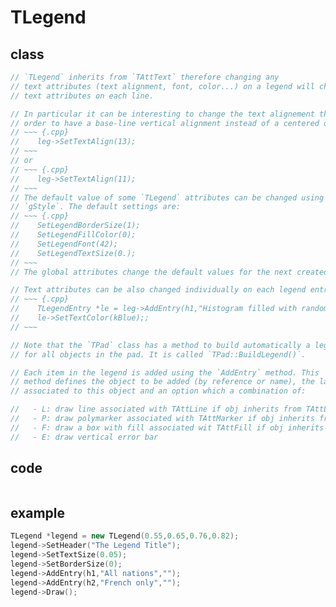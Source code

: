 <!-- TLegend.md --- 
;; 
;; Description: 
;; Author: Hongyi Wu(吴鸿毅)
;; Email: wuhongyi@qq.com 
;; Created: 五 12月  5 11:44:41 2014 (+0800)
;; Last-Updated: 五 8月 12 22:31:34 2016 (+0800)
;;           By: Hongyi Wu(吴鸿毅)
;;     Update #: 10
;; URL: http://wuhongyi.github.io -->

# TLegend

## class

<!-- ```cpp -->

<!-- ``` -->

```cpp
// `TLegend` inherits from `TAttText` therefore changing any
// text attributes (text alignment, font, color...) on a legend will changed the
// text attributes on each line.

// In particular it can be interesting to change the text alignement that way. In
// order to have a base-line vertical alignment instead of a centered one simply do:
// ~~~ {.cpp}
//    leg->SetTextAlign(13);
// ~~~
// or
// ~~~ {.cpp}
//    leg->SetTextAlign(11);
// ~~~
// The default value of some `TLegend` attributes can be changed using
// `gStyle`. The default settings are:
// ~~~ {.cpp}
//    SetLegendBorderSize(1);
//    SetLegendFillColor(0);
//    SetLegendFont(42);
//    SetLegendTextSize(0.);
// ~~~
// The global attributes change the default values for the next created legends.

// Text attributes can be also changed individually on each legend entry:
// ~~~ {.cpp}
//    TLegendEntry *le = leg->AddEntry(h1,"Histogram filled with random numbers","f");
//    le->SetTextColor(kBlue);;
// ~~~

// Note that the `TPad` class has a method to build automatically a legend
// for all objects in the pad. It is called `TPad::BuildLegend()`.

// Each item in the legend is added using the `AddEntry` method. This
// method defines the object to be added (by reference or name), the label
// associated to this object and an option which a combination of:

//   - L: draw line associated with TAttLine if obj inherits from TAttLine
//   - P: draw polymarker associated with TAttMarker if obj inherits from TAttMarker
//   - F: draw a box with fill associated wit TAttFill if obj inherits TAttFill
//   - E: draw vertical error bar

```

## code

```cpp

```

## example

```cpp
TLegend *legend = new TLegend(0.55,0.65,0.76,0.82);
legend->SetHeader("The Legend Title");
legend->SetTextSize(0.05);
legend->SetBorderSize(0);
legend->AddEntry(h1,"All nations","");
legend->AddEntry(h2,"French only","");
legend->Draw();
```

<!-- TLegend.md ends here -->

